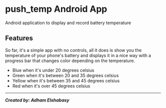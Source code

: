 # push_temp Android App

Android application to display and record battery temperature

## Features

So far, it's a simple app with no controls, all it does is show you the temperature of your phone's battery and displays it in a nice way with a progress bar that changes color depending on the temperature.

- Blue when it's under 20 degrees celsius
- Green when it's between 20 and 35 degrees celsius
- Yellow when it's between 35 and 45 degrees celsius
- Red when it's over 45 degrees celsius

---

***Created by: Adham Elshabasy***
